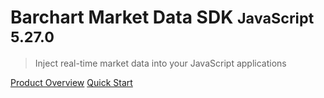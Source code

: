 # Barchart Market Data SDK <small>JavaScript 5.27.0</small>

> Inject real-time market data into your JavaScript applications

[Product Overview](/content/product_overview)
[Quick Start](/content/quick_start)
